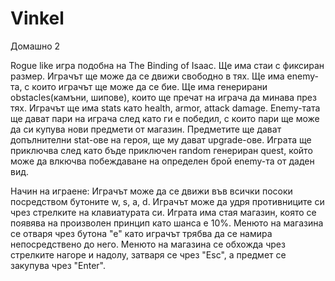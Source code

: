 # Vinkel
Домашно 2

Rogue like игра подобна на The Binding of Isaac.
Ще има стаи с фиксиран размер. Играчът ще може да се движи свободно в тях.
Ще има enemy-та, с които играчът ще може да се бие. Ще има генерирани obstacles(камъни, шипове), които ще пречат на играча да минава през тях.
Играчът ще има stats като health, armor, attack damage.
Enemy-тата ще дават пари на играча след като ги е победил, с които пари ще може да си купува нови предмети от магазин.
Предметите ще дават допълнителни stat-ове на героя, ще му дават upgrade-ове.
Играта ще приключва след като бъде приключен random генериран quest, който може да влкючва побеждаване на определен брой enemy-та от даден вид.

Начин на играене:
Играчът може да се движи във всички посоки посредством бутоните w, s, a, d.
Играчът може да удря противниците си чрез стрелките на клавиатурата си.
Играта има стая магазин, която се появява на произволен принцип като шанса е 10%.
Менюто на магазина се отваря чрез бутона "е" като играчът трябва да се намира непосредствено до него.
Менюто на магазина се обхожда чрез стрелките нагоре и надолу, затваря се чрез "Esc", а предмет се закупува чрез "Enter".

